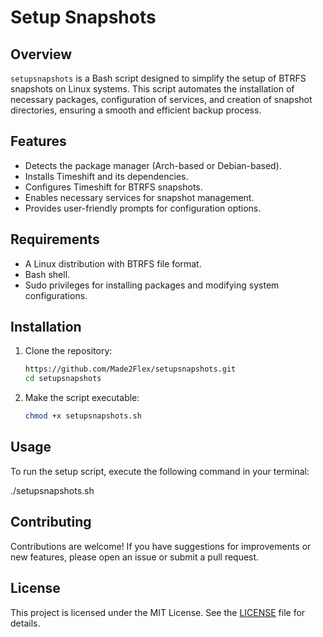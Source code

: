 # Setup Snapshots

## Overview

`setupsnapshots` is a Bash script designed to simplify the setup of BTRFS snapshots on Linux systems. This script automates the installation of necessary packages, configuration of services, and creation of snapshot directories, ensuring a smooth and efficient backup process.

## Features

- Detects the package manager (Arch-based or Debian-based).
- Installs Timeshift and its dependencies.
- Configures Timeshift for BTRFS snapshots.
- Enables necessary services for snapshot management.
- Provides user-friendly prompts for configuration options.

## Requirements

- A Linux distribution with BTRFS file format.
- Bash shell.
- Sudo privileges for installing packages and modifying system configurations.

## Installation

1. Clone the repository:

   ```bash
   https://github.com/Made2Flex/setupsnapshots.git
   cd setupsnapshots
   ```

2. Make the script executable:

   ```bash
   chmod +x setupsnapshots.sh
   ```

## Usage

To run the setup script, execute the following command in your terminal:

./setupsnapshots.sh

## Contributing

Contributions are welcome! If you have suggestions for improvements or new features, please open an issue or submit a pull request.

## License

This project is licensed under the MIT License. See the [LICENSE](LICENSE) file for details.
